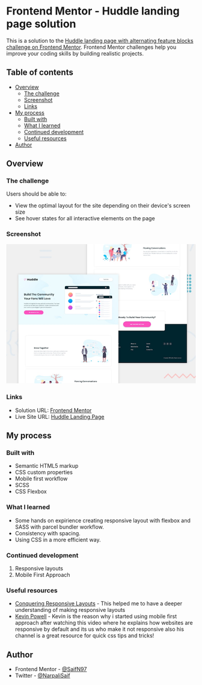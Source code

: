 # Frontend Mentor - Huddle landing page solution

This is a solution to the [Huddle landing page with alternating feature blocks challenge on Frontend Mentor](https://www.frontendmentor.io/challenges/huddle-landing-page-with-alternating-feature-blocks-5ca5f5981e82137ec91a5100). Frontend Mentor challenges help you improve your coding skills by building realistic projects.

## Table of contents

- [Overview](#overview)
  - [The challenge](#the-challenge)
  - [Screenshot](#screenshot)
  - [Links](#links)
- [My process](#my-process)
  - [Built with](#built-with)
  - [What I learned](#what-i-learned)
  - [Continued development](#continued-development)
  - [Useful resources](#useful-resources)
- [Author](#author)

## Overview

### The challenge

Users should be able to:

- View the optimal layout for the site depending on their device's screen size
- See hover states for all interactive elements on the page

### Screenshot

![Design preview for the Huddle landing page with alternating feature blocks coding challenge](src/design/desktop-preview.jpg)

### Links

- Solution URL: [Frontend Mentor](https://www.frontendmentor.io/solutions/mobile-first-with-scss-and-flexbox-hci076Upu)
- Live Site URL: [Huddle Landing Page](https://zen-borg-cb175a.netlify.app/)

## My process

### Built with

- Semantic HTML5 markup
- CSS custom properties
- Mobile first workflow
- SCSS
- CSS Flexbox

### What I learned

- Some hands on expirience creating responsive layout with flexbox and SASS with parcel bundler workflow.
- Consistency with spacing.
- Using CSS in a more efficient way.

### Continued development

1. Responsive layouts
1. Mobile First Approach

### Useful resources

- [Conquering Responsive Layouts](https://courses.kevinpowell.co) - This helped me to have a deeper understanding of making responsive layouts
- [Kevin Powell](https://www.youtube.com/watch?v=0ohtVzCSHqs&t=1s) - Kevin is the reason why i started using mobile first approach after watching this video where he explains how websites are responsive by default and its us who make it not responsive also his channel is a great resource for quick css tips and tricks!

## Author

- Frontend Mentor - [@SaifN97](https://www.frontendmentor.io/profile/SaifN97)
- Twitter - [@NarpaliSaif](https://twitter.com/NarpaliSaif)
